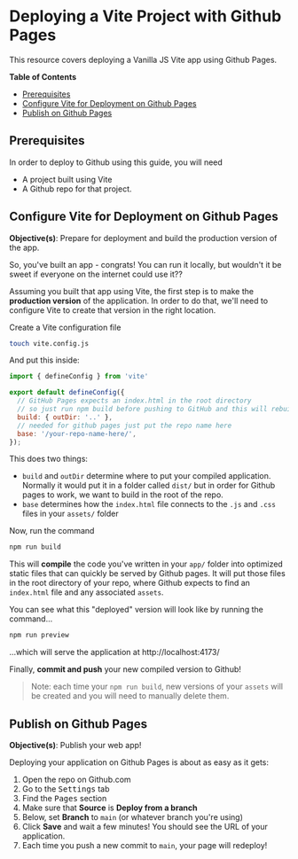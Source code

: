 # Deploying a Vite Project with Github Pages
This resource covers deploying a Vanilla JS Vite app using Github Pages. 

**Table of Contents**
- [Prerequisites](#prerequisites)
- [Configure Vite for Deployment on Github Pages](#configure-vite-for-deployment-on-github-pages)
- [Publish on Github Pages](#publish-on-github-pages)

## Prerequisites

In order to deploy to Github using this guide, you will need 
* A project built using Vite
* A Github repo for that project.

## Configure Vite for Deployment on Github Pages

**Objective(s)**: Prepare for deployment and build the production version of the app.

So, you've built an app - congrats! You can run it locally, but wouldn't it be sweet if everyone on the internet could use it??

Assuming you built that app using Vite, the first step is to make the **production version** of the application. In order to do that, we'll need to configure Vite to create that version in the right location.

Create a Vite configuration file

```sh
touch vite.config.js
```

And put this inside:

```js
import { defineConfig } from 'vite'

export default defineConfig({
  // GitHub Pages expects an index.html in the root directory
  // so just run npm build before pushing to GitHub and this will rebuild our assets to the root
  build: { outDir: '..' },
  // needed for github pages just put the repo name here
  base: '/your-repo-name-here/', 
});
```

This does two things:
* `build` and `outDir` determine where to put your compiled application. Normally it would put it in a folder called `dist/` but in order for Github pages to work, we want to build in the root of the repo.
* `base` determines how the `index.html` file connects to the `.js` and `.css` files in your `assets/` folder

Now, run the command

```sh
npm run build
```

This will **compile** the code you've written in your `app/` folder into optimized static files that can quickly be served by Github pages. It will put those files in the root directory of your repo, where Github expects to find an `index.html` file and any associated `assets`.

You can see what this "deployed" version will look like by running the command...

```sh
npm run preview
```

...which will serve the application at http://localhost:4173/

Finally, **commit and push** your new compiled version to Github!

> Note: each time your `npm run build`, new versions of your `assets` will be created and you will need to manually delete them.

## Publish on Github Pages

**Objective(s)**: Publish your web app!

Deploying your application on Github Pages is about as easy as it gets:

1. Open the repo on Github.com
2. Go to the <kbd>Settings</kbd> tab
3. Find the <kbd>Pages</kbd> section
4. Make sure that **Source** is **Deploy from a branch**
5. Below, set **Branch** to `main` (or whatever branch you're using)
6. Click **Save** and wait a few minutes! You should see the URL of your application.
7. Each time you push a new commit to `main`, your page will redeploy!
